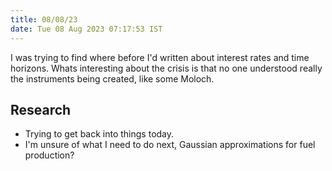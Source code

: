 ```yaml
---
title: 08/08/23
date: Tue 08 Aug 2023 07:17:53 IST
---
```


I was trying to find where before I'd written about interest rates and time horizons.
Whats interesting about the crisis is that no one understood really the instruments being created, like some Moloch.

## Research

* Trying to get back into things today.
* I'm unsure of what I need to do next, Gaussian approximations for fuel production?


